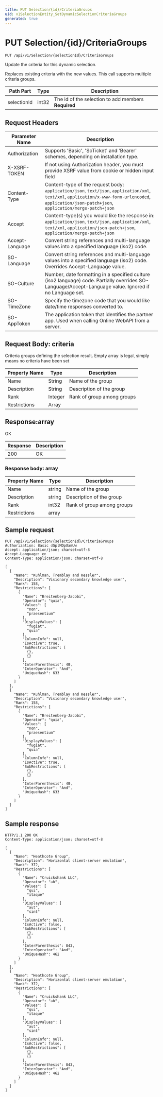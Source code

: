 ```yaml
---
title: PUT Selection/{id}/CriteriaGroups
uid: v1SelectionEntity_SetDynamicSelectionCriteriaGroups
generated: true
---
```


# PUT Selection/{id}/CriteriaGroups

```http
PUT /api/v1/Selection/{selectionId}/CriteriaGroups
```

Update the criteria for this dynamic selection.


Replaces existing criteria with the new values. This call supports multiple criteria groups.





| Path Part | Type | Description |
|-----------|------|-------------|
| selectionId | int32 | The id of the selection to add members **Required** |



## Request Headers

| Parameter Name | Description |
|----------------|-------------|
| Authorization  | Supports 'Basic', 'SoTicket' and 'Bearer' schemes, depending on installation type. |
| X-XSRF-TOKEN   | If not using Authorization header, you must provide XSRF value from cookie or hidden input field |
| Content-Type | Content-type of the request body: `application/json`, `text/json`, `application/xml`, `text/xml`, `application/x-www-form-urlencoded`, `application/json-patch+json`, `application/merge-patch+json` |
| Accept         | Content-type(s) you would like the response in: `application/json`, `text/json`, `application/xml`, `text/xml`, `application/json-patch+json`, `application/merge-patch+json` |
| Accept-Language | Convert string references and multi-language values into a specified language (iso2) code. |
| SO-Language | Convert string references and multi-language values into a specified language (iso2) code. Overrides Accept-Language value. |
| SO-Culture | Number, date formatting in a specified culture (iso2 language) code. Partially overrides SO-Language/Accept-Language value. Ignored if no Language set. |
| SO-TimeZone | Specify the timezone code that you would like date/time responses converted to. |
| SO-AppToken | The application token that identifies the partner app. Used when calling Online WebAPI from a server. |

## Request Body: criteria 

Criteria groups defining the selection result. Empty array is legal, simply means no criteria have been set 

| Property Name | Type |  Description |
|----------------|------|--------------|
| Name | String | Name of the group |
| Description | String | Description of the group |
| Rank | Integer | Rank of group among groups |
| Restrictions | Array |  |

## Response:array

OK

| Response | Description |
|----------------|-------------|
| 200 | OK |

### Response body: array

| Property Name | Type |  Description |
|----------------|------|--------------|
| Name | string | Name of the group |
| Description | string | Description of the group |
| Rank | int32 | Rank of group among groups |
| Restrictions | array |  |

## Sample request

```http!
PUT /api/v1/Selection/{selectionId}/CriteriaGroups
Authorization: Basic dGplMDpUamUw
Accept: application/json; charset=utf-8
Accept-Language: en
Content-Type: application/json; charset=utf-8

[
  {
    "Name": "Kuhlman, Tremblay and Kessler",
    "Description": "Visionary secondary knowledge user",
    "Rank": 158,
    "Restrictions": [
      {
        "Name": "Breitenberg-Jacobi",
        "Operator": "quia",
        "Values": [
          "non",
          "praesentium"
        ],
        "DisplayValues": [
          "fugiat",
          "quia"
        ],
        "ColumnInfo": null,
        "IsActive": true,
        "SubRestrictions": [
          {},
          {}
        ],
        "InterParenthesis": 40,
        "InterOperator": "And",
        "UniqueHash": 633
      }
    ]
  },
  {
    "Name": "Kuhlman, Tremblay and Kessler",
    "Description": "Visionary secondary knowledge user",
    "Rank": 158,
    "Restrictions": [
      {
        "Name": "Breitenberg-Jacobi",
        "Operator": "quia",
        "Values": [
          "non",
          "praesentium"
        ],
        "DisplayValues": [
          "fugiat",
          "quia"
        ],
        "ColumnInfo": null,
        "IsActive": true,
        "SubRestrictions": [
          {},
          {}
        ],
        "InterParenthesis": 40,
        "InterOperator": "And",
        "UniqueHash": 633
      }
    ]
  }
]
```

## Sample response

```http_
HTTP/1.1 200 OK
Content-Type: application/json; charset=utf-8

[
  {
    "Name": "Heathcote Group",
    "Description": "Horizontal client-server emulation",
    "Rank": 372,
    "Restrictions": [
      {
        "Name": "Cruickshank LLC",
        "Operator": "ab",
        "Values": [
          "qui",
          "itaque"
        ],
        "DisplayValues": [
          "aut",
          "sint"
        ],
        "ColumnInfo": null,
        "IsActive": false,
        "SubRestrictions": [
          {},
          {}
        ],
        "InterParenthesis": 843,
        "InterOperator": "And",
        "UniqueHash": 462
      }
    ]
  },
  {
    "Name": "Heathcote Group",
    "Description": "Horizontal client-server emulation",
    "Rank": 372,
    "Restrictions": [
      {
        "Name": "Cruickshank LLC",
        "Operator": "ab",
        "Values": [
          "qui",
          "itaque"
        ],
        "DisplayValues": [
          "aut",
          "sint"
        ],
        "ColumnInfo": null,
        "IsActive": false,
        "SubRestrictions": [
          {},
          {}
        ],
        "InterParenthesis": 843,
        "InterOperator": "And",
        "UniqueHash": 462
      }
    ]
  }
]
```